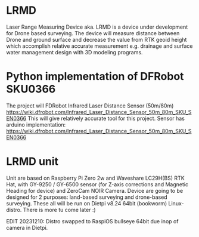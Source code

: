 # LRMD
Laser Range Measuring Device aka. LRMD is a device under development for Drone based surveying. The device will measure distance between Drone and ground surface and decrease the value from RTK geoid height which accomplish relative accurate measurement e.g. drainage and surface water management design with 3D modeling programs.

# Python implementation of DFRobot SKU0366
The project will FDRobot Infrared Laser Distance Sensor (50m/80m) https://wiki.dfrobot.com/Infrared_Laser_Distance_Sensor_50m_80m_SKU_SEN0366
This will give relatively accurate tool for this project. Sensor has arduino implementation: https://wiki.dfrobot.com/Infrared_Laser_Distance_Sensor_50m_80m_SKU_SEN0366

# LRMD unit
Unit are based on Raspberry Pi Zero 2w and Waveshare LC29H(BS) RTK Hat, with GY-9250 / GY-6500 sensor (for Z-axis corrections and Magnetic Heading for device) and ZeroCam NOIR Camera. Device are going to be designed for 2 purposes: land-based surveying and drone-based surveying. These all will be run on Dietpi v8.24 64bit (bookworm) Linux-distro. There is more tu come later :)

EDIT 20231210: Distro swapped to RaspiOS bullseye 64bit due inop of camera in Dietpi.
 
